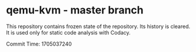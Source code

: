 # qemu-kvm - master branch

This repository contains frozen state of the repository.
Its history is cleared. It is used only for static code
analysis with Codacy.

Commit Time: 1705037240